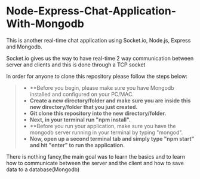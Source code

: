 # Node-Express-Chat-Application-With-Mongodb

This is another real-time chat application using Socket.io, Node.js, Express and Mongodb.

Socket.io gives us the way to have real-time 2 way communication between server and clients and this is done through a TCP socket

In order for anyone to clone this repository please follow the steps below:

> * **Before you begin, please make sure you have Mongodb installed and configured on your PC/MAC.
> * **Create a new directory/folder and make sure you are inside this new directory/folder that you just created.**
> * **Git clone this repository into the new directory/folder.**
> * **Next, in your terminal run "npm install".**
> * **Before you run your application, make sure you have the mongodb server running in your terminal by typing "mongod".
> * **Now, open up a second terminal tab and simply type "npm start" and hit "enter" to run the application.**

There is nothing fancy,the main goal was to learn the basics and to learn how to communicate between the server and the client and how to save data to a database(Mongodb)
